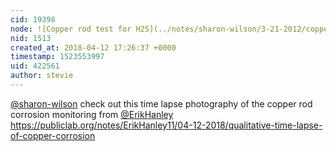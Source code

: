 ```yaml
---
cid: 19398
node: ![Copper rod test for H2S](../notes/sharon-wilson/3-21-2012/copper-rod-test-h2s)
nid: 1513
created_at: 2018-04-12 17:26:37 +0000
timestamp: 1523553997
uid: 422561
author: stevie
---
```


[@sharon-wilson](/profile/sharon-wilson) check out this time lapse photography of the copper rod corrosion monitoring from [@ErikHanley](/profile/ErikHanley) https://publiclab.org/notes/ErikHanley11/04-12-2018/qualitative-time-lapse-of-copper-corrosion